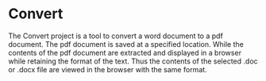 # Convert
The Convert project is a tool to convert a word document to a pdf document. The pdf document is saved at a specified location. While the contents of the pdf document are extracted and displayed in a browser while retaining the format of the text. Thus the contents of the selected .doc or .docx file are viewed in the browser with the same format.
